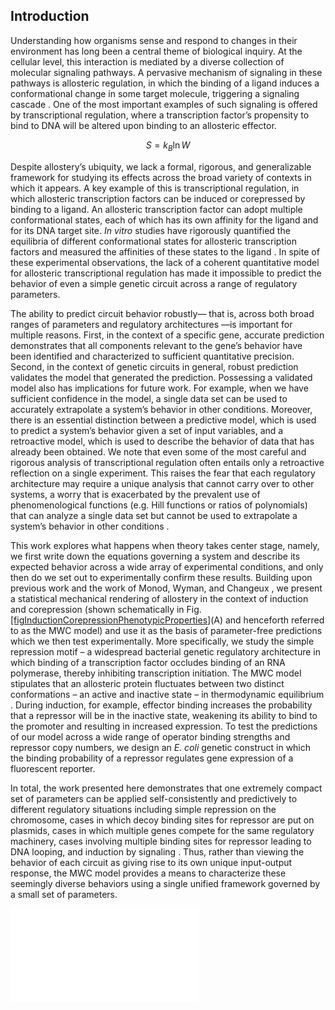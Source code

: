 ## Introduction

Understanding how organisms sense and respond to changes in their
environment has long been a central theme of biological inquiry. At the
cellular level, this interaction is mediated by a diverse collection of
molecular signaling pathways. A pervasive mechanism of signaling in
these pathways is allosteric regulation, in which the binding of a
ligand induces a conformational change in some target molecule,
triggering a signaling cascade . One of the most important examples of
such signaling is offered by transcriptional regulation, where a
transcription factor’s propensity to bind to DNA will be altered upon
binding to an allosteric effector.

$$ S = k_B\ln W $$

Despite allostery’s ubiquity, we lack a formal, rigorous, and
generalizable framework for studying its effects across the broad
variety of contexts in which it appears. A key example of this is
transcriptional regulation, in which allosteric transcription factors
can be induced or corepressed by binding to a ligand. An allosteric
transcription factor can adopt multiple conformational states, each of
which has its own affinity for the ligand and for its DNA target site.
*In vitro* studies have rigorously quantified the equilibria of
different conformational states for allosteric transcription factors and
measured the affinities of these states to the ligand . In spite of
these experimental observations, the lack of a coherent quantitative
model for allosteric transcriptional regulation has made it impossible
to predict the behavior of even a simple genetic circuit across a range
of regulatory parameters.

The ability to predict circuit behavior robustly— that is, across both
broad ranges of parameters and regulatory architectures —is important
for multiple reasons. First, in the context of a specific gene, accurate
prediction demonstrates that all components relevant to the gene’s
behavior have been identified and characterized to sufficient
quantitative precision. Second, in the context of genetic circuits in
general, robust prediction validates the model that generated the
prediction. Possessing a validated model also has implications for
future work. For example, when we have sufficient confidence in the
model, a single data set can be used to accurately extrapolate a
system’s behavior in other conditions. Moreover, there is an essential
distinction between a predictive model, which is used to predict a
system’s behavior given a set of input variables, and a retroactive
model, which is used to describe the behavior of data that has already
been obtained. We note that even some of the most careful and rigorous
analysis of transcriptional regulation often entails only a retroactive
reflection on a single experiment. This raises the fear that each
regulatory architecture may require a unique analysis that cannot carry
over to other systems, a worry that is exacerbated by the prevalent use
of phenomenological functions (e.g. Hill functions or ratios of
polynomials) that can analyze a single data set but cannot be used to
extrapolate a system’s behavior in other conditions .

This work explores what happens when theory takes center stage, namely,
we first write down the equations governing a system and describe its
expected behavior across a wide array of experimental conditions, and
only then do we set out to experimentally confirm these results.
Building upon previous work  and the work of Monod, Wyman, and Changeux
, we present a statistical mechanical rendering of allostery in the
context of induction and corepression (shown schematically in Fig.
[\[figInductionCorepressionPhenotypicProperties\]](#figInductionCorepressionPhenotypicProperties)(A)
and henceforth referred to as the MWC model) and use it as the basis of
parameter-free predictions which we then test experimentally. More
specifically, we study the simple repression motif – a widespread
bacterial genetic regulatory architecture in which binding of a
transcription factor occludes binding of an RNA polymerase, thereby
inhibiting transcription initiation. The MWC model stipulates that an
allosteric protein fluctuates between two distinct conformations – an
active and inactive state – in thermodynamic equilibrium . During
induction, for example, effector binding increases the probability that
a repressor will be in the inactive state, weakening its ability to bind
to the promoter and resulting in increased expression. To test the
predictions of our model across a wide range of operator binding
strengths and repressor copy numbers, we design an *E. coli* genetic
construct in which the binding probability of a repressor regulates gene
expression of a fluorescent reporter.

In total, the work presented here demonstrates that one extremely
compact set of parameters can be applied self-consistently and
predictively to different regulatory situations including simple
repression on the chromosome, cases in which decoy binding sites for
repressor are put on plasmids, cases in which multiple genes compete for
the same regulatory machinery, cases involving multiple binding sites
for repressor leading to DNA looping, and induction by signaling . Thus,
rather than viewing the behavior of each circuit as giving rise to its
own unique input-output response, the MWC model provides a means to
characterize these seemingly diverse behaviors using a single unified
framework governed by a small set of parameters.

![(A) We consider a promoter regulated solely by an allosteric
repressor. When bound, the repressor prevents RNAP from binding and
initiating transcription. Induction is characterized by the addition of
an effector which binds to the repressor and stabilizes the inactive
state (defined as the state which has a low affinity for DNA), thereby
increasing gene expression. In corepression, the effector stabilizes the
repressor’s active state and thus further reduces gene expression. We
list several characterized examples of induction and corepression that
support different physiological roles in *E. coli* . (B) A schematic
regulatory response of the two architectures shown in Panel (A) plotting
the fold-change in gene expression as a function of effector
concentration, where fold-change is defined as the ratio of gene
expression in the presence versus the absence of repressor. We consider
the following key phenotypic properties that describe each response
curve: the minimum response (leakiness), the maximum response
(saturation), the difference between the maximum and minimum response
(dynamic range), the concentration of ligand which generates a
fold-change halfway between the minimal and maximal response
(\([EC_{50}]\)), and the log-log slope at the midpoint of the response
(effective Hill coefficient). (C) Over time we have refined our
understanding of simple repression architectures. A first round of
experiments used colorimetric assays and quantitative Western blots to
investigate how single-site repression is modified by the repressor copy
number and repressor-DNA binding energy . A second round of experiments
used video microscopy to probe how the copy number of the promoter and
presence of competing repressor binding sites affect gene expression,
and we use this data set to determine the free energy difference between
the repressor’s inactive and active conformations . Here we used flow
cytometry to determine the inducer-repressor dissociation constants and
demonstrate that with these parameters we can predict *a priori* the
behavior of the system for any repressor copy number, DNA binding
energy, gene copy number, and inducer
concentration.](chapter_02_induction/figs/fig1.pdf)
